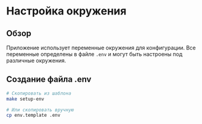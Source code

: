 # Настройка окружения

## Обзор

Приложение использует переменные окружения для конфигурации. Все переменные определены в файле `.env` и могут быть настроены под различные окружения.

## Создание файла .env

```bash
# Скопировать из шаблона
make setup-env

# Или скопировать вручную
cp env.template .env
```